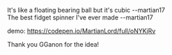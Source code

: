 It's like a floating bearing ball but it's cubic --martian17  
The best fidget spinner I've ever made --martian17


demo: https://codepen.io/MartianLord/full/oNYKjRv

Thank you GGanon for the idea!